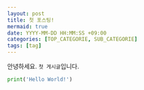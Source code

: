 ```yaml
---
layout: post
title: 첫 포스팅!
mermaid: true
date: YYYY-MM-DD HH:MM:SS +09:00
categories: [TOP_CATEGORIE, SUB_CATEGORIE]
tags: [tag]
---
```


안녕하세요. `첫 게시글`입니다.

```python
print('Hello World!')
```